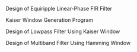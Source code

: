 Design of Equiripple Linear-Phase FIR Filter

Kaiser Window Generation Program

Design of Lowpass Filter Using Kaiser Window

Design of Multiband Filter Using Hamming Window 
